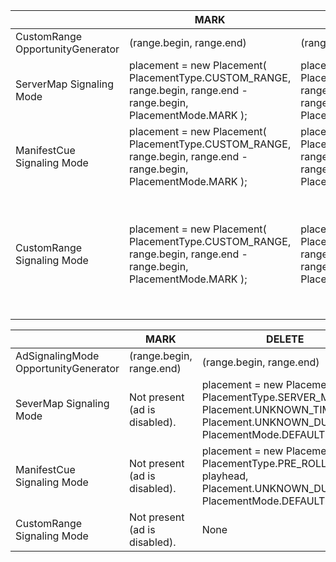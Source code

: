 ---
---


<table> 
 <tgroup cols="4"> 
  <thead> 
   <tr> 
    <th class="entry"> </th> 
    <th class="entry"> MARK </th> 
    <th class="entry"> DELETE </th> 
    <th class="entry"> REPLACE </th> 
   </tr> 
  </thead> 
  <tbody> 
   <tr> 
    <td> <span class="codeph"> CustomRange OpportunityGenerator </span> </td> 
    <td> 
     <codeblock>
       (range.begin, 
      <discoiqbr /> range.end) 
     </codeblock> </td> 
    <td> 
     <codeblock>
       (range.begin, 
      <discoiqbr /> range.end) 
     </codeblock> </td> 
    <td> 
     <codeblock>
       (range.begin, 
      <discoiqbr /> range.end, 
      <discoiqbr /> replaceDuration) 
     </codeblock> </td> 
   </tr> 
   <tr> 
    <td> <span class="codeph"> ServerMap </span> Signaling Mode </td> 
    <td> 
     <codeblock>
       placement = 
      <discoiqbr /> new Placement( 
      <discoiqbr /> PlacementType.CUSTOM_RANGE, 
      <discoiqbr /> range.begin, 
      <discoiqbr /> range.end - 
      <discoiqbr /> range.begin, 
      <discoiqbr /> PlacementMode.MARK ); 
     </codeblock> </td> 
    <td> 
     <codeblock>
       placement = 
      <discoiqbr /> new Placement( 
      <discoiqbr /> PlacementType.CUSTOM_RANGE, 
      <discoiqbr /> range.begin, 
      <discoiqbr /> range.end - range.begin, 
      <discoiqbr /> PlacementMode.DELETE ); 
     </codeblock> </td> 
    <td> N/A (automatic CustomRange signaling mode) </td> 
   </tr> 
   <tr> 
    <td> <span class="codeph"> ManifestCue </span> Signaling Mode </td> 
    <td> 
     <codeblock>
       placement = 
      <discoiqbr />new Placement( 
      <discoiqbr /> PlacementType.CUSTOM_RANGE, 
      <discoiqbr /> range.begin, 
      <discoiqbr /> range.end - range.begin, 
      <discoiqbr /> PlacementMode.MARK 
      <discoiqbr />); 
     </codeblock> </td> 
    <td> 
     <codeblock>
       placement = 
      <discoiqbr /> new Placement( 
      <discoiqbr /> PlacementType.CUSTOM_RANGE, 
      <discoiqbr /> range.begin, 
      <discoiqbr /> range.end - range.begin, 
      <discoiqbr /> PlacementMode.DELETE 
      <discoiqbr />); 
     </codeblock> </td> 
    <td> N/A (automatic CustomRange signaling mode) </td> 
   </tr> 
   <tr> 
    <td> <span class="codeph"> CustomRange </span> Signaling Mode </td> 
    <td> 
     <codeblock>
       placement = 
      <discoiqbr /> new Placement( 
      <discoiqbr /> PlacementType.CUSTOM_RANGE, 
      <discoiqbr /> range.begin, 
      <discoiqbr /> range.end - range.begin, 
      <discoiqbr /> PlacementMode.MARK 
      <discoiqbr />); 
     </codeblock> </td> 
    <td> 
     <codeblock>
       placement = 
      <discoiqbr /> new Placement( 
      <discoiqbr /> PlacementType.CUSTOM_RANGE, 
      <discoiqbr /> range.begin, 
      <discoiqbr /> range.end - range.begin, 
      <discoiqbr /> PlacementMode.DELETE 
      <discoiqbr />); 
     </codeblock> </td> 
    <td> 
     <codeblock>
       placement1 = 
      <discoiqbr /> new Placement( 
      <discoiqbr /> PlacementType.CUSTOM_RANGE, 
      <discoiqbr /> range.begin, 
      <discoiqbr /> range.end - range.begin, 
      <discoiqbr /> PlacementMode.MARK 
      <discoiqbr />); 
      <discoiqbr />placement2 = placement = 
      <discoiqbr /> new Placement(/ 
      <discoiqbr /> PlacementType.MID_ROLL( 
      <discoiqbr /> PlacementType.PRE_ROLL), 
      <discoiqbr /> rangeDuration, 
      <discoiqbr /> placementMode 
      <discoiqbr />); 
     </codeblock> </td> 
   </tr> 
  </tbody> 
 </tgroup> 
</table>


<table> 
 <tgroup cols="4"> 
  <thead> 
   <tr> 
    <th class="entry"> </th> 
    <th class="entry"> MARK </th> 
    <th class="entry"> DELETE </th> 
    <th class="entry"> REPLACE </th> 
   </tr> 
  </thead> 
  <tbody> 
   <tr> 
    <td> <span class="codeph"> AdSignalingMode OpportunityGenerator </span> </td> 
    <td> 
     <codeblock>
       (range.begin, 
      <discoiqbr /> range.end) 
     </codeblock> </td> 
    <td> 
     <codeblock>
       (range.begin, 
      <discoiqbr /> range.end) 
     </codeblock> </td> 
    <td> 
     <codeblock>
       (range.begin, 
      <discoiqbr /> range.end, 
      <discoiqbr /> replaceDuration) 
     </codeblock> </td> 
   </tr> 
   <tr> 
    <td> <span class="codeph"> SeverMap </span> Signaling Mode </td> 
    <td> Not present (ad is disabled). </td> 
    <td> 
     <codeblock>
       placement = 
      <discoiqbr /> new Placement( 
      <discoiqbr />PlacementType.SERVER_MAP, 
      <discoiqbr />Placement.UNKNOWN_TIME, 
      <discoiqbr />Placement.UNKNOWN_DURATION, 
      <discoiqbr />PlacementMode.DEFAULT); 
     </codeblock> </td> 
    <td> N/A (automatic <span class="codeph"> CustomRange </span> signaling mode) </td> 
   </tr> 
   <tr> 
    <td> <span class="codeph"> ManifestCue </span> Signaling Mode </td> 
    <td> Not present (ad is disabled). </td> 
    <td> 
     <codeblock>
       placement = 
      <discoiqbr /> new Placement( 
      <discoiqbr />PlacementType.PRE_ROLL, 
      <discoiqbr />playhead, 
      <discoiqbr />Placement.UNKNOWN_DURATION, 
      <discoiqbr />PlacementMode.DEFAULT); 
     </codeblock> </td> 
    <td> N/A (automatic <span class="codeph"> CustomRange </span> signaling mode) </td> 
   </tr> 
   <tr> 
    <td> <span class="codeph"> CustomRange </span> Signaling Mode </td> 
    <td> Not present (ad is disabled). </td> 
    <td> None </td> 
    <td> None (taken care of in <span class="codeph"> CustomRangeOpportunityGenerator </span>) </td> 
   </tr> 
  </tbody> 
 </tgroup> 
</table>

